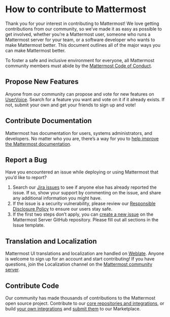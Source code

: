 # How to contribute to Mattermost

Thank you for your interest in contributing to Mattermost! We love getting contributions from our community, so we’ve made it as easy as possible to get involved, whether you’re a Mattermost user, someone who runs a Mattermost server for your team, or a software developer who wants to make Mattermost better. This document outlines all of the major ways you can make Mattermost better.

To foster a safe and inclusive environment for everyone, all Mattermost community members must abide by the [Mattermost Code of Conduct](https://handbook.mattermost.com/contributors/mattercon/mattermost-code-of-conduct).

## Propose New Features

Anyone from our community can propose and vote for new features on [UserVoice](https://mattermost.uservoice.com/forums/306457-general). Search for a feature you want and vote on it if it already exists. If not, submit your own and get your friends to sign up and vote!

## Contribute Documentation

Mattermost has documentation for users, systems administrators, and developers. No matter who you are, there’s a way for you to [help improve the Mattermost documentation](https://handbook.mattermost.com/contributors/contributors/ways-to-contribute/documentation-contributions).

## Report a Bug

Have you encountered an issue while deploying or using Mattermost that you’d like to report?

1. Search our [Jira issues](https://mattermost.atlassian.net/issues/?jql=) to see if anyone else has already reported the issue. If so, show your support by commenting on the issue, and share any additional information you might have.
2. If the issue is a security vulnerability, please review our [Responsible Disclosure Policy](https://mattermost.com/security-vulnerability-report/) to ensure our users stay safe.
3. If the first two steps don’t apply, you can [create a new issue](https://github.com/mattermost/platform/issues/new) on the Mattermost Server GitHub repository. Please fill out all sections in the Issue template.

## Translation and Localization

Mattermost UI translations and localization are handled on [Weblate](https://translate.mattermost.com/projects/mattermost/). Anyone is welcome to sign up for an account and start contributing! If you have questions, join the Localization channel on the [Mattermost community server](https://docs.mattermost.com/guides/community-chat.html).

## Contribute Code

Our community has made thousands of contributions to the Mattermost open source project. Contribute to our [core repositories and integrations](https://developers.mattermost.com/contribute/getting-started/), or build [your own integrations](https://developers.mattermost.com/integrate/getting-started/) and [submit them](https://mattermost.com/marketplace/submit-an-integration/) to our Marketplace.

